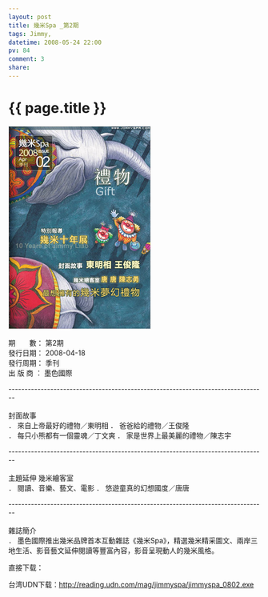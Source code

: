 ```yaml
---
layout: post
title: 幾米Spa _第2期
tags: Jimmy,
datetime: 2008-05-24 22:00
pv: 84
comment: 3
share: 
---
```


{{ page.title }}
================

 <p> </p><p><img small="0" src="/images/4e62d7cbdeab3ee353664f23.jpg"                                       /></p><p>期　　數： 第2期 <br />發行日期： 2008-04-18 <br />發行周期： 季刊 <br />出 版 商 ： 墨色國際</p><p>--------------------------------------------------------------------------------<br /><br />封面故事 <br />． 來自上帝最好的禮物／東明相 ． 爸爸給的禮物／王俊隆 <br />． 每只小熊都有一個靈魂／丁文爽 ． 家是世界上最美麗的禮物／陳志宇</p><p>--------------------------------------------------------------------------------<br /><br />主題延伸 幾米繪客室 <br />． 閱讀、音樂、藝文、電影 ． 悠遊童真的幻想國度／唐唐</p><p>--------------------------------------------------------------------------------<br /><br />雜誌簡介 <br />． 墨色國際推出幾米品牌首本互動雜誌《幾米Spa》，精選幾米精采圖文、兩岸三地生活、影音藝文延伸閱讀等豐富內容，影音呈現動人的幾米風格。</p><p>直接下载：</p><p>台湾UDN下载：<a href="http://reading.udn.com/mag/jimmyspa/jimmyspa_0802.exe">http://reading.udn.com/mag/jimmyspa/jimmyspa_0802.exe</a></p><p> </p> <p> </p> 

